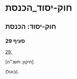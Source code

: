 # חוק-יסוד_הכנסת

## חוק-יסוד: הכנסת

### סעיף 29

[29.](https://he.wikisource.org/wiki/חוק-יסוד:_הכנסת#s_yp_29)

[תיקון: תשנ״ה]

(בוטל).